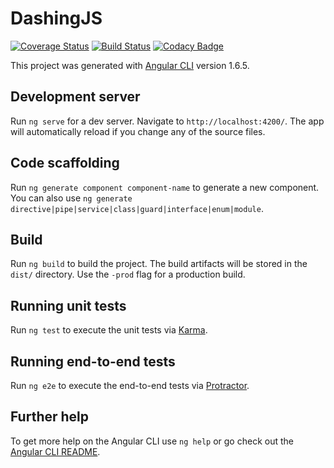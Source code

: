 # DashingJS

[![Coverage Status](https://coveralls.io/repos/github/abdelkarim-khallouk/dashingJS/badge.svg?branch=master)](https://coveralls.io/github/abdelkarim-khallouk/dashingJS?branch=master)
[![Build Status](https://travis-ci.org/abdelkarim-khallouk/dashingJS.svg?branch=master)](https://travis-ci.org/abdelkarim-khallouk/dashingJS)
[![Codacy Badge](https://api.codacy.com/project/badge/Grade/7c5abef906bb424eb2682750b4bcd435)](https://www.codacy.com/app/abdelkarim-khallouk/dashingJS?utm_source=github.com&amp;utm_medium=referral&amp;utm_content=abdelkarim-khallouk/dashingJS&amp;utm_campaign=Badge_Grade)

This project was generated with [Angular CLI](https://github.com/angular/angular-cli) version 1.6.5.

## Development server

Run `ng serve` for a dev server. Navigate to `http://localhost:4200/`. The app will automatically reload if you change any of the source files.

## Code scaffolding

Run `ng generate component component-name` to generate a new component. You can also use `ng generate directive|pipe|service|class|guard|interface|enum|module`.

## Build

Run `ng build` to build the project. The build artifacts will be stored in the `dist/` directory. Use the `-prod` flag for a production build.

## Running unit tests

Run `ng test` to execute the unit tests via [Karma](https://karma-runner.github.io).

## Running end-to-end tests

Run `ng e2e` to execute the end-to-end tests via [Protractor](http://www.protractortest.org/).

## Further help

To get more help on the Angular CLI use `ng help` or go check out the [Angular CLI README](https://github.com/angular/angular-cli/blob/master/README.md).
